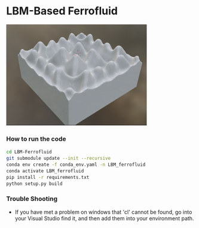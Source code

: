 # LBM-Based Ferrofluid


<img src="demo/Ferrofluid.png" height="270">


### How to run the code

```bash
cd LBM-Ferrofluid
git submodule update --init --recursive
conda env create -f conda_env.yaml -n LBM_ferrofluid
conda activate LBM_ferrofluid
pip install -r requirements.txt
python setup.py build
```

### Trouble Shooting
 - If you have met a problem on windows that 'cl' cannot be found, go into your Visual Studio find it, and then add them into your environment path.